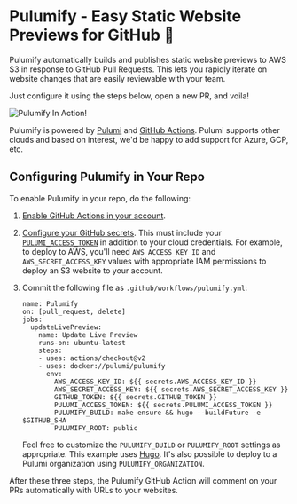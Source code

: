 # Pulumify - Easy Static Website Previews for GitHub :tropical_drink:

Pulumify automatically builds and publishes static website previews to AWS S3 in response to GitHub Pull
Requests. This lets you rapidly iterate on website changes that are easily reviewable with your team.

Just configure it using the steps below, open a new PR, and voila!

![Pulumify In Action!](./images/pulumify.png)

Pulumify is powered by [Pulumi](https://pulumi.com) and [GitHub Actions](
https://help.github.com/en/categories/automating-your-workflow-with-github-actions). Pulumi supports other
clouds and based on interest, we'd be happy to add support for Azure, GCP, etc.

## Configuring Pulumify in Your Repo

To enable Pulumify in your repo, do the following:

1) [Enable GitHub Actions in your account](https://github.com/features/actions/signup/).

2) [Configure your GitHub secrets](
   https://help.github.com/en/articles/virtual-environments-for-github-actions#creating-and-using-secrets-encrypted-variables).
   This must include your [`PULUMI_ACCESS_TOKEN`](https://app.pulumi.com/account/tokens) in addition to your
   cloud credentials. For example, to deploy to AWS, you'll need `AWS_ACCESS_KEY_ID` and `AWS_SECRET_ACCESS_KEY` values
   with appropriate IAM permissions to deploy an S3 website to your account.

3) Commit the following file as `.github/workflows/pulumify.yml`:

    ```
    name: Pulumify
    on: [pull_request, delete]
    jobs:
      updateLivePreview:
        name: Update Live Preview
        runs-on: ubuntu-latest
        steps:
        - uses: actions/checkout@v2
        - uses: docker://pulumi/pulumify
          env:
            AWS_ACCESS_KEY_ID: ${{ secrets.AWS_ACCESS_KEY_ID }}
            AWS_SECRET_ACCESS_KEY: ${{ secrets.AWS_SECRET_ACCESS_KEY }}
            GITHUB_TOKEN: ${{ secrets.GITHUB_TOKEN }}
            PULUMI_ACCESS_TOKEN: ${{ secrets.PULUMI_ACCESS_TOKEN }}
            PULUMIFY_BUILD: make ensure && hugo --buildFuture -e $GITHUB_SHA
            PULUMIFY_ROOT: public
    ```

   Feel free to customize  the `PULUMIFY_BUILD` or `PULUMIFY_ROOT` settings as appropriate. This example uses
   [Hugo](https://gohugo.io/). It's also possible to deploy to a Pulumi organization using `PULUMIFY_ORGANIZATION`.

After these three steps, the Pulumify GitHub Action will comment on your PRs automatically with URLs to your websites.
